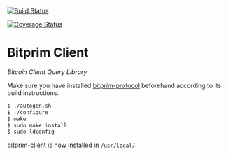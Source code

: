 [![Build Status](https://travis-ci.org/libbitcoin/libbitcoin-client.svg?branch=master)](https://travis-ci.org/libbitcoin/libbitcoin-client)

[![Coverage Status](https://coveralls.io/repos/libbitcoin/libbitcoin-client/badge.svg)](https://coveralls.io/r/libbitcoin/libbitcoin-client)

# Bitprim Client

*Bitcoin Client Query Library*

Make sure you have installed [bitprim-protocol](https://github.com/bitprim/bitprim-protocol) beforehand according to its build instructions.

```sh
$ ./autogen.sh
$ ./configure
$ make
$ sudo make install
$ sudo ldconfig
```

bitprim-client is now installed in `/usr/local/`.
